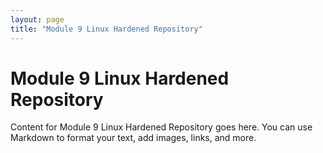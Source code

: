 ```yaml
---
layout: page
title: "Module 9 Linux Hardened Repository"
---
```


# Module 9 Linux Hardened Repository

Content for Module 9 Linux Hardened Repository goes here. You can use Markdown to format your text, add images, links, and more.

